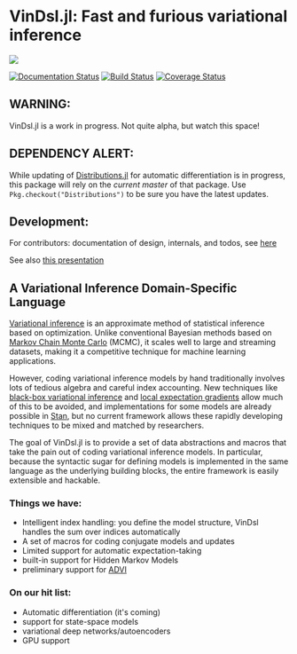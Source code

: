 # VinDsl.jl: Fast and furious variational inference
![](http://www.duke.edu/~jmp33/assets/vindsl.png)

[![Documentation Status](https://readthedocs.org/projects/vindsljl/badge/?version=latest)](http://vindsljl.readthedocs.org/en/latest/?badge=latest)
[![Build Status](https://travis-ci.org/jmxpearson/VinDsl.jl.svg?branch=master)](https://travis-ci.org/jmxpearson/VinDsl.jl)
[![Coverage Status](https://coveralls.io/repos/github/jmxpearson/VinDsl.jl/badge.svg?branch=master)](https://coveralls.io/github/jmxpearson/VinDsl.jl?branch=master)
## **WARNING**:
VinDsl.jl is a work in progress. Not quite alpha, but watch this space!

## **DEPENDENCY ALERT**:
While updating of [Distributions.jl](https://github.com/JuliaStats/Distributions.jl) for automatic differentiation is in progress, this package will rely on the *current master* of that package. Use `Pkg.checkout("Distributions")` to be sure you have the latest updates.

## **Development**:
For contributors: documentation of design, internals, and todos, see [here](http://vindsljl.readthedocs.org/en/latest/)

See also [this presentation](https://github.com/jmxpearson/VinDsl.jl/blob/master/doc/dukeML_feb_18_2016.ipynb)

## A Variational Inference Domain-Specific Language

[Variational inference](https://en.wikipedia.org/wiki/Variational_Bayesian_methods) is an approximate method of statistical inference based on optimization. Unlike conventional Bayesian methods based on [Markov Chain Monte Carlo](https://en.wikipedia.org/wiki/Markov_chain_Monte_Carlo) (MCMC), it scales well to large and streaming datasets, making it a competitive technique for machine learning applications.  

However, coding variational inference models by hand traditionally involves lots of tedious algebra and careful index accounting. New techniques like [black-box variational inference](http://www.cs.columbia.edu/~blei/papers/RanganathGerrishBlei2014.pdf) and [local expectation gradients](http://papers.nips.cc/paper/5678-local-expectation-gradients-for-black-box-variational-inference) allow much of this to be avoided, and implementations for some models are already possible in [Stan](http://mc-stan.org/), but no current framework allows these rapidly developing techniques to be mixed and matched by researchers.

The goal of VinDsl.jl is to provide a set of data abstractions and macros that take the pain out of coding variational inference models. In particular, because the syntactic sugar for defining models is implemented in the same language as the underlying building blocks, the entire framework is easily extensible and hackable.

### Things we have:
- Intelligent index handling: you define the model structure, VinDsl handles the sum over indices automatically
- A set of macros for coding conjugate models and updates
- Limited support for automatic expectation-taking
- built-in support for Hidden Markov Models
- preliminary support for [ADVI](http://arxiv.org/abs/1603.00788)

### On our hit list:
- Automatic differentiation (it's coming)
- support for state-space models
- variational deep networks/autoencoders
- GPU support
